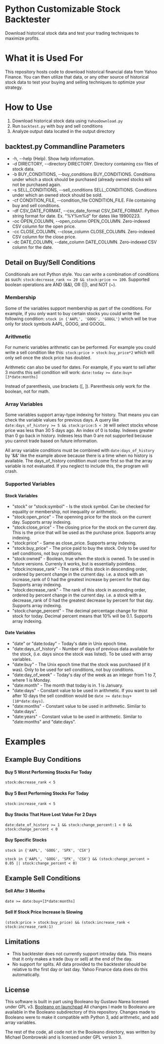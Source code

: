 # Python Customizable Stock Backtester
Download historical stock data and test your trading techniques to maximize profits.

# What it is Used For
This repository hosts code to download historical financial data from Yahoo Finance. You can then utilize that data, or any other source of 
historical stock data to test your buying and selling techniques to optimize your strategy.

# How to Use
1. Download historical stock data using `YahooDownload.py`
2. Run `backtest.py` with buy and sell conditions
3. Analyze output data located in the output directory

## backtest.py Commandline Parameters
- -h, --help (Help). Show help information.
- -d DIRECTORY, --directory DIRECTORY. Directory containing csv files of stock data.
-  -b BUY_CONDITIONS, --buy_conditions BUY_CONDITIONS. Conditions under which a stock should be purchased (already owned stocks will not be purchased again.
-  -s SELL_CONDITIONS, --sell_conditions SELL_CONDITIONS. Conditions under which an owned stock should be sold.
- -cf CONDITION_FILE, --condition_file CONDITION_FILE. File containing buy and sell conditions.
-  -df CSV_DATE_FORMAT, --csv_date_format CSV_DATE_FORMAT. Python string format for date. Ex. "%Y%m%d" for dates like 19900223.
-  -oc OPEN_COLUMN, --open_column OPEN_COLUMN. Zero-indexed CSV column for the open price.
-  -cc CLOSE_COLUMN, --close_column CLOSE_COLUMN. Zero-indexed CSV column for the close price.
-  -dc DATE_COLUMN, --date_column DATE_COLUMN. Zero-indexed CSV column for the date.

## Detail on Buy/Sell Conditions
Conditionals are not Python style. You can write a combination of conditions as such: 
`stock:decrease_rank <= 20 && stock:price <= 100`. Supported boolean operations are AND (&&), OR (||), and NOT (~).

### Membership
Some of the variables support membership as part of the conditions. For example, if you only want to buy certain stocks you could write
 the following condition: `stock in {'AAPL', 'GOOG', 'GOOGL'}` which will be true only for stock symbols AAPL, GOOG, and GOOGL.

### Arithmetic
For numeric variables arithmetic can be performed. For example you could write a sell condition like this: `stock:price > stock:buy_price*2`
 which will only sell once the stock price has doubled.

Arithmetic can also be used for dates. For example, if you want to sell after 3 months this sell condition will work: 
`date:today >= date:buy+[3*date:months]`

Instead of parenthesis, use brackets ([, ]). Parenthesis only work for the boolean, not for math.

### Array Variables
Some variables support array-type indexing for history. That means you can check the variable values for previous days. A query like 
`date:days_of_history >= 5 && stock:price:5 < 30` will select stocks whose price was less than 30 5 days ago. An index of 0 is today. Indexes greater than 0 go back in history. Indexes less than 0 are not supported because you cannot trade based on future information.

All array variable conditions must be combined with `date:days_of_history` by '&&' like the example above because there is a time when 
no history is available. The days_of_history condition must come first so that the array variable is not evaluated. If you neglect to include this, the program will crash.

### Supported Variables
#### Stock Variables
- "stock" or "stock:symbol" - Is the stock symbol. Can be checked for equality or membership, not inequality or arithmetic.
- "stock:open_price" - The openning price for the stock on the current day. Supports array indexing.
- "stock:close_price" - The closing price for the stock on the current day. This is the price that will be used as the purchase price. Supports array indexing.
- "stock:price" - Same as close_price. Supports array indexing.
- "stock:buy_price" - The price paid to buy the stock. Only to be used for sell conditions, not buy conditions.
- "stock:owned" - Boolean, true when the stock is owned. To be used in future versions. Currenly it works, but is essentially pointless.
- "stock:increase_rank" - The rank of this stock in descending order, ordered by percent change in the current day. 
i.e. a stock with an increase_rank of 0 had the greatest increase by percent for that day. Supports array indexing.
- "stock:decrease_rank" - The rank of this stock in ascending order, ordered by percent change in the current day. 
i.e. a stock with a decrease_rank of 0 had the greatest decrease by percent for that day. Supports array indexing.
- "stock:change_percent" - The decimal percentage change for thist stock for today. Decimal percent means that 10% will be 0.1. Supports array indexing.

#### Date Variables
- "date" or "date:today" - Today's date in Unix epoch time.
- "date:days_of_history" - Number of days of previous data available for the stock, (i.e. days since the stock was listed). To be used with array variables.
- "date:buy" - The Unix epoch time that the stock was purchased (if it was). Only to be used for sell conditions, not buy conditions.
- "date:day_of_week" - Today's day of the week as an integer from 1 to 7, where 1 is Monday.
- "date:month" - The month that today is in. 1 is January.
- "date:days" - Constant value to be used in arithmetic. If you want to sell after 10 days the sell condition would be 
`date >= date:buy+[10*date:days]`.
- "date:months" - Constant value to be used in arithmetic. Similar to "date:days".
- "date:years" - Constant value to be used in arithmetic. Similar to "date:months" and "date:days".

# Examples
## Example Buy Conditions
#### Buy 5 Worst Performing Stocks For Today
`stock:decrease_rank < 5`
#### Buy 5 Best Performing Stocks For Today
`stock:increase_rank < 5`
#### Buy Stocks That Have Lost Value For 2 Days
`date:date_of_history >= 1 && stock:change_percent:1 < 0 && stock:change_percent < 0`
#### Buy Specific Stocks
`stock in {'AAPL', 'GOOG', 'SPX', 'CSX'}`

`stock in {'AAPL', 'GOOG', 'SPX', 'CSX'} && (stock:change_percent > 0.05 || stock:change_percent < 0)`
## Example Sell Conditions
#### Sell After 3 Months
`date >= date:buy+[3*date:months]`
#### Sell If Stock Price Increase Is Slowing
`(stock:price > stock:buy_price) && (stock:increase_rank < stock:increase_rank:1)`

## Limitations
- This backtester does not currently support intraday data. This means that it only makes a trade (buy or sell) at the end of the day.
- No support for splits. All data provided to the backtester should be relative to the first day or last day. Yahoo Finance data does do this automatically. 

## License
This software is built in part using Booleano by Gustavo Narea licensed under GPL v3. [Booleano on launchpad](https://launchpad.net/booleano)
All changes I made to Booleano are available in the Booleano subdirectory of this repository. Changes made to Booleano were to make it compatible with Python 3, add arithmetic, and add array variables.

The rest of the code, all code not in the Booleano directory, was written by Michael Dombrowski and is licensed under GPL version 3.
